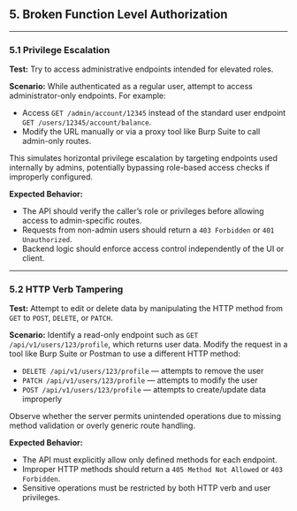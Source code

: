 ## 5. Broken Function Level Authorization

---

### 5.1 Privilege Escalation

**Test:** Try to access administrative endpoints intended for elevated roles.

**Scenario:**
While authenticated as a regular user, attempt to access administrator-only endpoints. For example:

* Access `GET /admin/account/12345` instead of the standard user endpoint `GET /users/12345/account/balance`.
* Modify the URL manually or via a proxy tool like Burp Suite to call admin-only routes.

This simulates horizontal privilege escalation by targeting endpoints used internally by admins, potentially bypassing role-based access checks if improperly configured.

**Expected Behavior:**

* The API should verify the caller’s role or privileges before allowing access to admin-specific routes.
* Requests from non-admin users should return a `403 Forbidden` or `401 Unauthorized`.
* Backend logic should enforce access control independently of the UI or client.

---

### 5.2 HTTP Verb Tampering

**Test:** Attempt to edit or delete data by manipulating the HTTP method from `GET` to `POST`, `DELETE`, or `PATCH`.

**Scenario:**
Identify a read-only endpoint such as `GET /api/v1/users/123/profile`, which returns user data. Modify the request in a tool like Burp Suite or Postman to use a different HTTP method:

* `DELETE /api/v1/users/123/profile` — attempts to remove the user
* `PATCH /api/v1/users/123/profile` — attempts to modify the user
* `POST /api/v1/users/123/profile` — attempts to create/update data improperly

Observe whether the server permits unintended operations due to missing method validation or overly generic route handling.

**Expected Behavior:**

* The API must explicitly allow only defined methods for each endpoint.
* Improper HTTP methods should return a `405 Method Not Allowed` or `403 Forbidden`.
* Sensitive operations must be restricted by both HTTP verb and user privileges.

